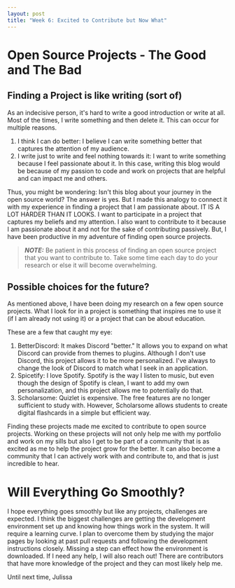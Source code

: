 ```yaml
---
layout: post
title: "Week 6: Excited to Contribute but Now What" 
---
```


# Open Source Projects - The Good and The Bad

## Finding a Project is like writing (sort of)
As an indecisive person, it's hard to write a good introduction or write at all. Most of the times, I write something and then delete it. This can occur for multiple reasons. 
1. I think I can do better: I believe I can write something better that captures the attention of my audience. 
2. I write just to write and feel nothing towards it: I want to write something because I feel passionate about it. In this case, writing this blog would be because of my passion to code and work on projects that are helpful and can impact me and others. 
<!--more-->
Thus, you might be wondering: Isn't this blog about your journey in the open source world? The answer is yes. But I made this analogy to connect it with my experience in finding a project that I am passionate about. IT IS A LOT HARDER THAN IT LOOKS. I want to participate in a project that captures my beliefs and my attention. I also want to contribute to it because I am passionate about it and not for the sake of contributing passively. But, I have been productive in my adventure of finding open source projects. 

> **_NOTE:_** Be patient in this process of finding an open source project that you want to contribute to. Take some time each day to do your research or else it will become overwhelming. 

## Possible choices for the future? 
As mentioned above, I have been doing my research on a few open source projects. What I look for in a project is something that inspires me to use it (if I am already not using it) or a project that can be about education. 

These are a few that caught my eye: 
1. BetterDiscord: It makes Discord "better." It allows you to expand on what Discord can provide from themes to plugins. Although I don't use Discord, this project allows it to be more personalized. I've always to change the look of Discord to match what I seek in an application. 
2. Spicetify: I love Spotify. Spotify is the way I listen to music, but even though the design of Spotify is clean, I want to add my own personalization, and this project allows me to potentially do that. 
3. Scholarsome: Quizlet is expensive. The free features are no longer sufficient to study with. However, Scholarsome allows students to create digital flashcards in a simple but efficient way. 

Finding these projects made me excited to contribute to open source projects. Working on these projects will not only help me with my portfolio and work on my sills but also I get to be part of a community that is as excited as me to help the project grow for the better. It can also become a community that I can actively work with and contribute to, and that is just incredible to hear. 

# Will Everything Go Smoothly? 
I hope everything goes smoothly but like any projects, challenges are expected. I think the biggest challenges are getting the development environment set up and knowing how things work in the system. It will require a learning curve. I plan to overcome them by studying the major pages by looking at past pull requests and following the development instructions closely. Missing a step can effect how the environment is downloaded. If I need any help, I will also reach out! There are contributors that have more knowledge of the project and they can most likely help me. 

Until next time, 
Julissa